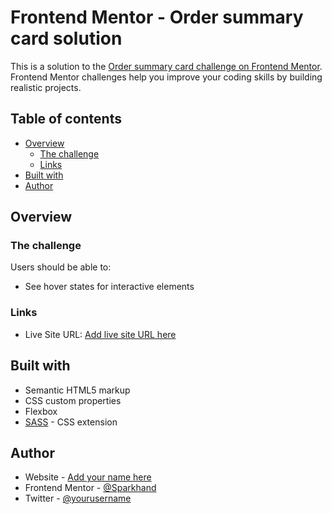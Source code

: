 # Frontend Mentor - Order summary card solution

This is a solution to the [Order summary card challenge on Frontend Mentor](https://www.frontendmentor.io/challenges/order-summary-component-QlPmajDUj). Frontend Mentor challenges help you improve your coding skills by building realistic projects. 

## Table of contents

- [Overview](#overview)
  - [The challenge](#the-challenge)
  - [Links](#links)
- [Built with](#built-with)
- [Author](#author)

## Overview

### The challenge

Users should be able to:

- See hover states for interactive elements

### Links

- Live Site URL: [Add live site URL here](https://sparkhand.github.io/frontend-mentor-challenges/order-summary-component/index.html)

## Built with

- Semantic HTML5 markup
- CSS custom properties
- Flexbox
- [SASS](https://sass-lang.com/) - CSS extension

## Author

- Website - [Add your name here](https://sparkhand.github.io/)
- Frontend Mentor - [@Sparkhand](https://www.frontendmentor.io/profile/Sparkhand)
- Twitter - [@yourusername](https://www.twitter.com/yourusername)
